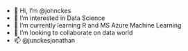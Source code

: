 - 👋 Hi, I’m @johnckes
- 👀 I’m interested in Data Science
- 🌱 I’m currently learning R and MS Azure Machine Learning
- 💞️ I’m looking to collaborate on data world
- 📫 @junckesjonathan

<!---
johnckes/johnckes is a ✨ special ✨ repository because its `README.md` (this file) appears on your GitHub profile.
You can click the Preview link to take a look at your changes.
--->
